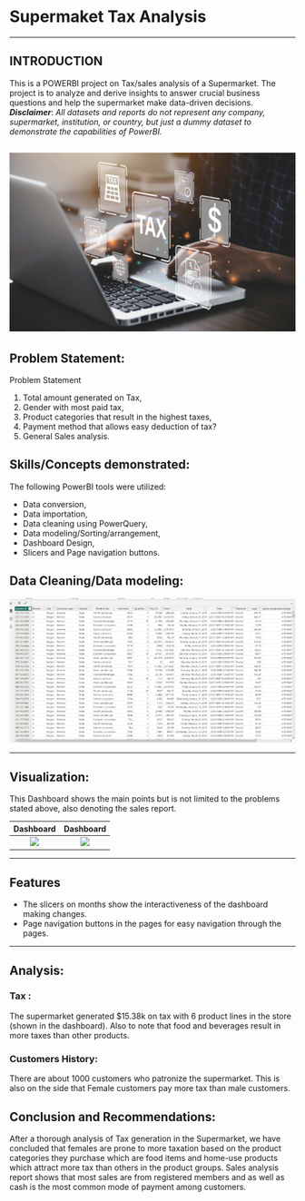 # Supermaket Tax Analysis 

--- 
## INTRODUCTION 

This is a POWERBI project on Tax/sales analysis of a Supermarket.
The project is to analyze and derive insights to answer crucial business questions and help the supermarket make data-driven decisions.
**_Disclaimer_**: _All datasets and reports do not represent any company, supermarket, institution, or country, but just a dummy dataset to demonstrate the capabilities of PowerBI._

![](1679583286980.jpeg)
---
## Problem Statement: 

Problem Statement
1. Total amount generated on Tax,
2. Gender with most paid tax,
3. Product categories that result in the highest taxes,
4. Payment method that allows easy deduction of tax?
5. General Sales analysis.


## Skills/Concepts demonstrated:

The following PowerBI tools were utilized:

- Data conversion,
- Data importation,
- Data cleaning using PowerQuery, 
- Data modeling/Sorting/arrangement,
- Dashboard Design,
- Slicers and Page navigation buttons.

## Data Cleaning/Data modeling:

![](datatcleaning.png)

---

## Visualization:
This Dashboard shows the main points but is not limited to the problems stated above, also denoting the sales report.

Dashboard                 |         Dashboard 
:-----------------------: | :--------------------:
![](DB1.png)              |          ![](DB2.png)


---

## Features
- The slicers on months show the interactiveness of the dashboard making changes.
- Page navigation buttons in the pages for easy navigation through the pages.
---
## Analysis:

### Tax :
The supermarket generated $15.38k on tax with 6 product lines in the store (shown in the dashboard).
Also to note that food and beverages result in more taxes than other products.

### Customers History:
There are about 1000 customers who patronize the supermarket.
This is also on the side that Female customers pay more tax than male customers.


## Conclusion and Recommendations:
After a thorough analysis of Tax generation in the Supermarket, we have concluded that females are prone to more taxation based on the product categories they purchase which are food items and home-use products which attract more tax than others in the product groups.
Sales analysis report shows that most sales are from registered members and as well as cash is the most common mode of payment among customers.
